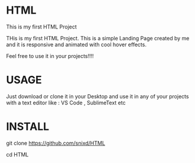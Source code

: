 # HTML
This is my first HTML Project



THis is my first HTML Project. This is a simple Landing Page created by me and it is responsive and animated with cool hover effects.

Feel free to use it in your projects!!!!


# USAGE

Just download or clone it in your Desktop and use it in any of your projects with a text editor like : VS Code , SublimeText etc

# INSTALL

git clone https://github.com/snixd/HTML

cd HTML
